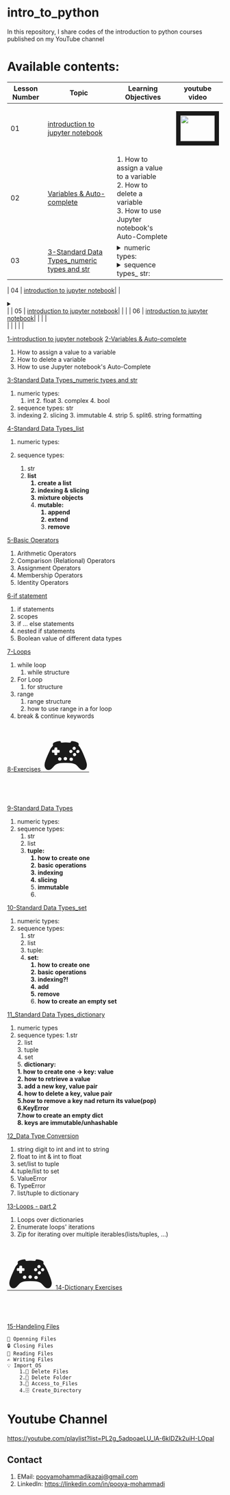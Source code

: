 
# intro_to_python

In this repository, I share codes of the introduction to python courses published on my YouTube channel

# Available contents:

| Lesson Number |                             Topic                              |                  Learning Objectives                   |     youtube video      |
|---------------|----------------------------------------------------------------|--------------------------------------------------------|------------------------|
|      01       |    [introduction to jupyter notebook](https://github.com/faridehmoteeyan/intro_to_python/blob/master/01_jupyter_notebook_introduction.ipynb)|      | <p align="center"><a href="https://youtu.be/74xsoC8D7E4" target="_blank"><img src="https://img.youtu.be/74xsoC8D7E4?list=PL2g_5adpoaeLU_lA-6kIDZk2uiH-LOpal/0.jpg "  width="80" height="60" border="10" /></a></p> | 
|      02       |    [Variables & Auto-complete](https://github.com/faridehmoteeyan/intro_to_python/blob/master/02_variables_autocomplete.ipynb)|    1. How to assign a value to a variable<br>2. How to delete a variable<br>3. How to use Jupyter notebook's Auto-Complete
|      03       |  [3-Standard Data Types_numeric types and str](https://github.com/faridehmoteeyan/intro_to_python/blob/master/03_data_types_strings.ipynb)| <details>  <summary> numeric types:   </summary>  1. int 2. float    3. complex   4. bool</details> <details>  <summary> sequence types_ str:   </summary> 1. indexing        2. slicing        3. immutable        4. strip        5. split6. string formattingl</details>   |  | 




|      04       |    [introduction to jupyter notebook](https://github.com/faridehmoteeyan/intro_to_python/blob/master/01_jupyter_notebook_introduction.ipynb)|      | <details><summary>    </summary></details> | 
|      05       |    [introduction to jupyter notebook](https://github.com/faridehmoteeyan/intro_to_python/blob/master/01_jupyter_notebook_introduction.ipynb)|      |  | 
|      06       |    [introduction to jupyter notebook](https://github.com/faridehmoteeyan/intro_to_python/blob/master/01_jupyter_notebook_introduction.ipynb)|      |  | 
|              
|
|
|
|
|


[1-introduction to jupyter notebook](https://github.com/faridehmoteeyan/intro_to_python/blob/master/01_jupyter_notebook_introduction.ipynb)
[2-Variables & Auto-complete](https://github.com/faridehmoteeyan/intro_to_python/blob/master/02_variables_autocomplete.ipynb)
1. How to assign a value to a variable
2. How to delete a variable
3. How to use Jupyter notebook's Auto-Complete

[3-Standard Data Types_numeric types and str](https://github.com/faridehmoteeyan/intro_to_python/blob/master/03_data_types_strings.ipynb)
1. numeric types:
    1. int 2. float    3. complex   4. bool
2. sequence types: str
1. indexing        2. slicing        3. immutable        4. strip        5. split6. string formatting
        
[4-Standard Data Types_list](https://github.com/faridehmoteeyan/intro_to_python/blob/master/04_data_types_lists.ipynb)
1. numeric types:

2. sequence types:
    1. str
    2. <strong>list
        1. create a list
        2. indexing & slicing
        3. mixture objects
        4. mutable:
            1. append
            2. extend
            3. remove</strong>
            
[5-Basic Operators](https://github.com/faridehmoteeyan/intro_to_python/blob/master/05_basic_operators.ipynb)
1. Arithmetic Operators
2. Comparison (Relational) Operators
3. Assignment Operators
4. Membership Operators 
5. Identity Operators


[6-if statement](https://github.com/faridehmoteeyan/intro_to_python/blob/master/06_if_statement.ipynb)
1. if statements
2. scopes
3. if ... else statements
4. nested if statements
5. Boolean value of different data types

[7-Loops](https://github.com/faridehmoteeyan/intro_to_python/blob/master/07_loops.ipynb)
1. while loop
    1. while structure
2. For Loop
    1. for structure
3. range
    1. range structure 
    2. how to use range in a for loop
4. break & continue keywords

[8-Exercises <span style='font-size:100px;'>&#127918;</span>](https://github.com/faridehmoteeyan/intro_to_python/blob/master/08_loops_if_else_exercises.ipynb)

[9-Standard Data Types](https://github.com/faridehmoteeyan/intro_to_python/blob/master/09_data_types_tuple.ipynb)

1. numeric types:
2. sequence types:
    1. str
    2. list
    3. <b> tuple:
        1. how to create one 
        2. basic operations
        3. indexing
        4. slicing
        5. immutable</b>
        6. 
[10-Standard Data Types_set](https://github.com/faridehmoteeyan/intro_to_python/blob/master/10_data_types_sets.ipynb)

1. numeric types:
2. sequence types:
    1. str
    2. list
    3. tuple:
    4. <b>set:
        1. how to create one
        2. basic operations
        3. indexing?!
        4. add
        5. remove
        6. how to create an empty set</b>

[11_Standard Data Types_dictionary](https://github.com/faridehmoteeyan/intro_to_python/blob/master/11_data_types_dictionaries.ipynb)
1. numeric types
2. sequence types:
   1.str<br>
   2. list<br>
   3. tuple<br>
   4. set<br>
   5. <b>dictionary:<br>
           1. how to create one -> key: value<br>
           2. how to retrieve a value<br>
           3. add a new key, value pair<br>
           4. how to delete a key, value pair<br>
           5.how to remove a key nad return its value(pop)<br>
           6.KeyError<br>
           7.how to create an empty dict<br>
           8. keys are immutable/unhashable</b>
  
[12_Data Type Conversion](https://github.com/faridehmoteeyan/intro_to_python/blob/master/12_data_type_conversion.ipynb)
1. string digit to int and int to string
2. float to int & int to float
3. set/list to tuple
4. tuple/list to set 
5. ValueError
6. TypeError
7. list/tuple to dictionary

[13-Loops - part 2](https://github.com/faridehmoteeyan/intro_to_python/blob/master/13_loops_part_02.ipynb)
1. Loops over dictionaries
2. Enumerate loops' iterations
3. Zip for iterating over multiple iterables(lists/tuples, ...)

[<span style='font-size:100px;'>&#127918;</span> 14-Dictionary Exercises ](https://github.com/faridehmoteeyan/intro_to_python/blob/master/14_dictionary_loops_exercises.ipynb)

[15-Handeling Files](https://github.com/faridehmoteeyan/intro_to_python/blob/master/15_file_handeling.ipynb)

    📂 Openning Files
    🔒 Closing Files
    📖 Reading Files
    ✍️ Writing Files
    💡 Import_OS
        1.🚫 Delete Files
        2.🔖 Delete Folder
        3.🔖 Access_to_Files
        4.🗄️ Create_Directory












 




# Youtube Channel
https://youtube.com/playlist?list=PL2g_5adpoaeLU_lA-6kIDZk2uiH-LOpal

## Contact

1. EMail: pooyamohammadikazaj@gmail.com
2. LinkedIn: https://linkedin.com/in/pooya-mohammadi
